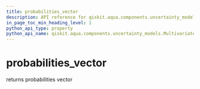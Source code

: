 ```yaml
---
title: probabilities_vector
description: API reference for qiskit.aqua.components.uncertainty_models.MultivariateDistribution.probabilities_vector
in_page_toc_min_heading_level: 1
python_api_type: property
python_api_name: qiskit.aqua.components.uncertainty_models.MultivariateDistribution.probabilities_vector
---
```


# probabilities\_vector

returns probabilities vector

